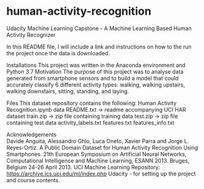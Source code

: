# human-activity-recognition
Udacity Machine Learning Capstone - A Machine Learning Based Human Activity Recognizer

In this README file, I will include a link and instructions on how to the run the project once the data is downloaded. 

Installations
This project was written in the Anaconda environment and Python 3.7
Motivation
The purpose of this project was to analyse data generated from smartphone sensors and to build a model that could accurately classify 6 different activity types: walking, walking upstairs, walking downstairs, sitting, standing, and laying.

Files
This dataset repository contains the following:
  Human Activity Recognition.ipynb
  data 
      README.txt -> readme accompanying UCI HAR dataset
      train.zip -> zip file containing training data
      test.zip -> zip file containing test data
      activity_labels.txt
      features.txt
      features_info.txt
      
Acknowledgements      
Davide Anguita, Alessandro Ghio, Luca Oneto, Xavier Parra and Jorge L. Reyes-Ortiz. A Public Domain Dataset for Human Activity Recognition Using Smartphones. 21th European Symposium on Artificial Neural Networks, Computational Intelligence and Machine Learning, ESANN 2013. Bruges, Belgium 24-26 April 2013.
UCI Machine Learning Repository: https://archive.ics.uci.edu/ml/index.php
Udacity - for setting up the project and course contents.
